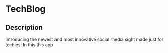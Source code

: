# TechBlog

## Description

Introducing the newest and most innovative social media sight made just for techies!
In this this app